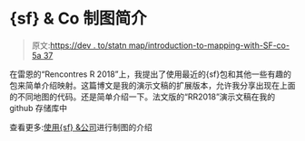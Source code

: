 # {sf} & Co 制图简介

> 原文:[https://dev . to/statn map/introduction-to-mapping-with-SF-co-5a 37](https://dev.to/statnmap/introduction-to-mapping-with-sf-co-5a37)

在雷恩的“Rencontres R 2018”上，我提出了使用最近的{sf}包和其他一些有趣的包来简单介绍映射。这篇博文是我的演示文稿的扩展版本，允许我分享出现在上面的不同地图的代码。还是简单介绍一下。法文版的“RR2018”演示文稿在我的 github 存储库中

查看更多:[使用{sf} &公司](https://statnmap.com/2018-07-14-introduction-to-mapping-with-sf-and-co/)进行制图的介绍